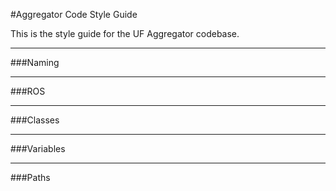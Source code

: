 #Aggregator Code Style Guide

This is the style guide for the UF Aggregator codebase.

----------------------------------------------------------
###Naming

----------------------------------------------------------
###ROS

----------------------------------------------------------
###Classes

----------------------------------------------------------
###Variables

----------------------------------------------------------
###Paths